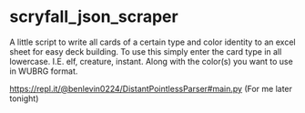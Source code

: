 # scryfall_json_scraper
A little script to write all cards of a certain type and color identity to an excel sheet for easy deck building. 
To use this simply enter the card type in all lowercase. I.E. elf, creature, instant. Along with the color(s) you want to use in WUBRG format. 

https://repl.it/@benlevin0224/DistantPointlessParser#main.py (For me later tonight)
